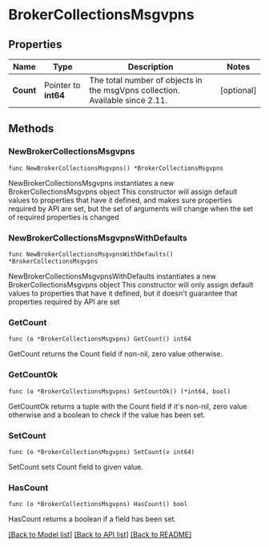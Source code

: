 # BrokerCollectionsMsgvpns

## Properties

Name | Type | Description | Notes
------------ | ------------- | ------------- | -------------
**Count** | Pointer to **int64** | The total number of objects in the msgVpns collection. Available since 2.11. | [optional] 

## Methods

### NewBrokerCollectionsMsgvpns

`func NewBrokerCollectionsMsgvpns() *BrokerCollectionsMsgvpns`

NewBrokerCollectionsMsgvpns instantiates a new BrokerCollectionsMsgvpns object
This constructor will assign default values to properties that have it defined,
and makes sure properties required by API are set, but the set of arguments
will change when the set of required properties is changed

### NewBrokerCollectionsMsgvpnsWithDefaults

`func NewBrokerCollectionsMsgvpnsWithDefaults() *BrokerCollectionsMsgvpns`

NewBrokerCollectionsMsgvpnsWithDefaults instantiates a new BrokerCollectionsMsgvpns object
This constructor will only assign default values to properties that have it defined,
but it doesn't guarantee that properties required by API are set

### GetCount

`func (o *BrokerCollectionsMsgvpns) GetCount() int64`

GetCount returns the Count field if non-nil, zero value otherwise.

### GetCountOk

`func (o *BrokerCollectionsMsgvpns) GetCountOk() (*int64, bool)`

GetCountOk returns a tuple with the Count field if it's non-nil, zero value otherwise
and a boolean to check if the value has been set.

### SetCount

`func (o *BrokerCollectionsMsgvpns) SetCount(v int64)`

SetCount sets Count field to given value.

### HasCount

`func (o *BrokerCollectionsMsgvpns) HasCount() bool`

HasCount returns a boolean if a field has been set.


[[Back to Model list]](../README.md#documentation-for-models) [[Back to API list]](../README.md#documentation-for-api-endpoints) [[Back to README]](../README.md)


